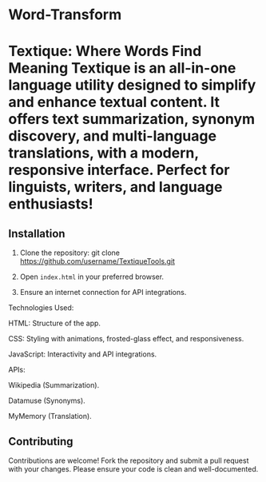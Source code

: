 # Word-Transform
# Textique: Where Words Find Meaning Textique is an all-in-one language utility designed to simplify and enhance textual content. It offers text summarization, synonym discovery, and multi-language translations, with a modern, responsive interface. Perfect for linguists, writers, and language enthusiasts!

## Installation
1. Clone the repository:
git clone https://github.com/username/TextiqueTools.git

2. Open `index.html` in your preferred browser.
3. Ensure an internet connection for API integrations.

Technologies Used:

HTML: Structure of the app.

CSS: Styling with animations, frosted-glass effect, and responsiveness.

JavaScript: Interactivity and API integrations.

APIs:

Wikipedia (Summarization).

Datamuse (Synonyms).

MyMemory (Translation).

## Contributing
Contributions are welcome! Fork the repository and submit a pull request with your changes. Please ensure your code is clean and well-documented.
